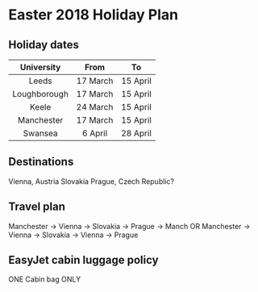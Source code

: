 # Easter 2018 Holiday Plan

## Holiday dates

| University | From | To |
| :--: | :--: | :--: |
| Leeds | 17 March | 15 April |
| Loughborough | 17 March | 15 April |
| Keele | 24 March | 15 April |
| Manchester | 17 March | 15 April |
| Swansea | 6 April | 28 April |

## Destinations
Vienna, Austria
Slovakia
Prague, Czech Republic?
## Travel plan
Manchester -> Vienna -> Slovakia -> Prague -> Manch
OR
Manchester -> Vienna -> Slovakia -> Vienna -> Prague

## EasyJet cabin luggage policy
ONE Cabin bag ONLY

